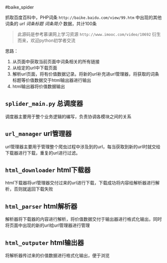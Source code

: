 #baike_spider

抓取百度百科中，PHP词条 `http://baike.baidu.com/view/99.htm` 中出现的其他词条的 _url_ _词条标题_ _词条简介_ 数据，共计100条

> 此源码是参考慕课网上学习资源 `http://www.imooc.com/video/10692` 衍生而来，欢迎python初学者交流

思路：
1. 从页面中获取当前页面中词条相关的所有链接
2. 从给定的url中下载页面
3. 解析url页面，将有价值数据记录。将新的url补充进url管理器，将获取的词条标题等价值数据交于html输出器进行输出
4. html输出器将价值数据输出

## `splider_main.py` 总调度器
调度器主要用于整个业务逻辑的编写，负责协调各模块之间的关系

## `url_manager` url管理器
url管理器主要用于管理整个爬虫过程中涉及到的url，每当获取到新的url时就交给下载器进行下载，重复的url进行过滤。

## `html_downloader` html下载器
html下载器将url管理器交付过来的url进行下载，下载成功将内容给解析器进行解析，否则就返回下载失败

## `html_parser` html解析器
解析器将下载器的内容进行解析，将价值数据交付于输出器进行格式化输出，同时将页面中出现的新的url给url管理器进行管理

## `html_outputer` html输出器
将解析器传过来的价值数据进行格式化输出，便于浏览
